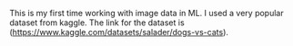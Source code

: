 This is my first time working with image data in ML. I used a very popular dataset from kaggle.
The link for the dataset is (https://www.kaggle.com/datasets/salader/dogs-vs-cats).
